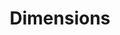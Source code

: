 ---
layout: default
bigquery: https://console.cloud.google.com/bigquery?p=covid-19-dimensions-ai&page=table&d=data&t=publications
contributors: Digital Science, https://www.digital-science.com/
cost: Free for personal, non-commercial use.
description: Dimensions contains more than 100 million publications, ranging from
  articles published in scholarly journals, books and book chapters, to preprints
  and conference proceedings. All publications are contextualized with linked data
  sets, funding, publications, patents, clinical trials, and policy documents. You
  can also view associated categories, funders, institutions, and researcher profiles.
documentation: https://docs.dimensions.ai/bigquery/index.html
last_edit: Mon, 04 Apr 2022 19:04:00 GMT
location: https://www.dimensions.ai/products/free/
maintained_by: Digital Science, https://www.digital-science.com/
schema_fields: '[''subtitles'', ''wikipedia_url'', ''altmetrics'', ''application_number'',
  ''created_date'', ''funder_org_cities'', ''funding_aud'', ''original_assignee_countries'',
  ''issue'', ''family_members_ids'', ''open_access_categories'', ''date'', ''book_title'',
  ''mesh_headings'', ''funder_countries'', ''researcher_ids'', ''date_inserted'',
  ''research_orgs'', ''funder_org_countries'', ''investigators'', ''relationships'',
  ''acknowledgements'', ''assignee_orgs'', ''description'', ''pmid'', ''registry'',
  ''end_date'', ''funding_cad'', ''jurisdiction'', ''cpc'', ''id'', ''pmcid'', ''assignee_countries'',
  ''grant_number'', ''year'', ''funding_eur'', ''volume'', ''repository_url'', ''open_access_categories_v2'',
  ''cited_by_ids'', ''ipcr'', ''category_hrcs_rac'', ''license'', ''clinical_trial_ids'',
  ''associated_publication_doi'', ''email_address'', ''linkout'', ''source_id'', ''date_modified'',
  ''family_id'', ''funder_orgs'', ''category_rcdc'', ''funder_org_state_codes'', ''granted_year'',
  ''title'', ''aliases'', ''legal_status'', ''date_print'', ''publisher'', ''funder_org'',
  ''publication_date'', ''phase'', ''category_icrp_cso'', ''current_assignee_orgs'',
  ''funding_gbp'', ''funding_jpy'', ''active_years'', ''acronyms'', ''expiration_year'',
  ''editors'', ''repository_id'', ''isbn'', ''mesh_terms'', ''associated_publication_arxiv_id'',
  ''authors'', ''filing_date'', ''current_assignee'', ''arxiv_id'', ''original_assignee_orgs'',
  ''book_series_title'', ''funding_chf'', ''expiration_date'', ''end_year'', ''journal'',
  ''abstract'', ''research_org_cities'', ''foa_number'', ''priority_year'', ''research_org_state_names'',
  ''filing_year'', ''funding_cny'', ''eisbn'', ''doi'', ''supporting_grant_ids'',
  ''original_assignee'', ''inventor_names'', ''external_ids'', ''research_org_country_names'',
  ''repository_name'', ''conditions'', ''interventions'', ''links'', ''associated_grant_ids'',
  ''proceedings_title'', ''type'', ''types'', ''citation_string'', ''category_hra'',
  ''embargo_date'', ''language'', ''journal_lists'', ''start_year'', ''start_date'',
  ''resulting_publication_ids'', ''funding_details'', ''status'', ''publication_ids'',
  ''kind'', ''original_title'', ''category_sdg'', ''funding_usd'', ''current_assignee_countries'',
  ''citations_count'', ''category_for'', ''date_normal'', ''citations'', ''filing_status'',
  ''family_count'', ''resulting_publication_doi'', ''research_org_city_names'', ''established'',
  ''priority_date'', ''category_icrp_ct'', ''granted_date'', ''parent_id'', ''research_org_state_codes'',
  ''patent_ids'', ''conference'', ''date_imported_gbq'', ''date_online'', ''pages'',
  ''funder_org_acronyms'', ''metrics'', ''labels'', ''category_hrcs_hc'', ''funding_amount'',
  ''research_org_countries'', ''publication_year'', ''reference_ids'', ''associated_publication_pmid'',
  ''name'', ''category_bra'', ''funding_currency'', ''funding_nzd'', ''legal_events'',
  ''concepts'', ''organisation_details'', ''associated_publication_id'', ''categories'',
  ''original_abstract'', ''acronym'', ''brief_title'', ''gender'', ''category_uoa'',
  ''address'']'
shortname: dimensions
tags:
- scholarly literature
- patents
- funding
- clinical trials
- academic profiles
terms_of_use: 'Use of both the Dimensions COVID-19 dataset and full Dimensions dataset
  are subject to the Dimensions Terms of use: https://www.dimensions.ai/policies-terms-legal '
title: Dimensions
uuid: dcff88bd-fe6b-4fdb-8159-809bf9d7bc1c
---